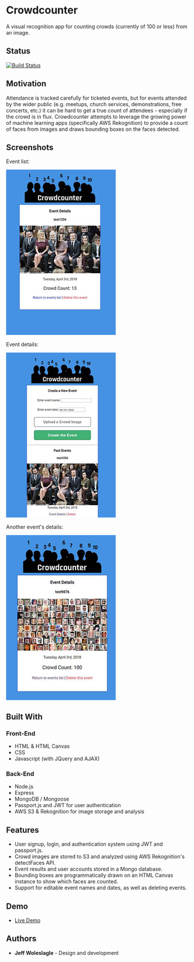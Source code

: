 # Crowdcounter
A visual recognition app for counting crowds (currently of 100 or less) from an image.

## Status

[![Build Status](https://travis-ci.org/jwoleslagle/Crowdcounter.svg?branch=master)](https://travis-ci.org/jwoleslagle/Crowdcounter)

## Motivation

Attendance is tracked carefully for ticketed events, but for events attended by the wider public (e.g. meetups, church services, demonstrations, free concerts, etc.) it can be hard to get a true count of attendees - especially if the crowd is in flux. Crowdcounter attempts to leverage the growing power of machine learning apps (specifically AWS Rekognition) to provide a count of faces from images and draws bounding boxes on the faces detected.

## Screenshots

Event list:

![event list](/assets/images/screenshots/Crowdcounter_screencap1.JPG)

Event details:

![event details page](/assets/images/screenshots/Crowdcounter_screencap2.JPG)

Another event's details:

![another event details page](/assets/images/screenshots/Crowdcounter_screencap3.JPG)

## Built With

### Front-End
* HTML & HTML Canvas
* CSS
* Javascript (with JQuery and AJAX)

### Back-End
* Node.js
* Express
* MongoDB / Mongoose
* Passport.js and JWT for user authentication
* AWS S3 & Rekognition for image storage and analysis

## Features

* User signup, login, and authentication system using JWT and passport.js.
* Crowd images are stored to S3 and analyzed using AWS Rekognition's detectFaces API. 
* Event results and user accounts stored in a Mongo database.
* Bounding boxes are programmatically drawn on an HTML Canvas instance to show which faces are counted.
* Support for editable event names and dates, as well as deleting events.

## Demo

- [Live Demo](https://crowdcounter.herokuapp.com/)

## Authors

* **Jeff Woleslagle** - Design and development

